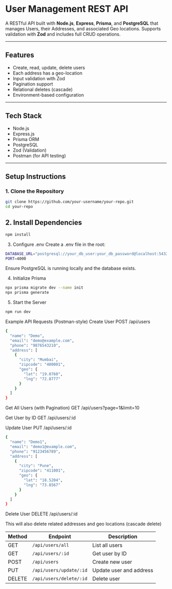 #  User Management REST API

A RESTful API built with **Node.js**, **Express**, **Prisma**, and **PostgreSQL** that manages Users, their Addresses, and associated Geo locations. 
Supports validation with **Zod** and includes full CRUD operations.

---

##  Features

- Create, read, update, delete users
- Each address has a geo-location
- Input validation with Zod
- Pagination support
- Relational deletes (cascade)
- Environment-based configuration

---

##  Tech Stack

- Node.js
- Express.js
- Prisma ORM
- PostgreSQL
- Zod (Validation)
- Postman (for API testing)

---

##  Setup Instructions

### 1. Clone the Repository

```bash
git clone https://github.com/your-username/your-repo.git
cd your-repo
```
## 2. Install Dependencies
```bash
npm install
```
3. Configure .env
Create a .env file in the root:
```bash
DATABASE_URL="postgresql://your_db_user:your_db_password@localhost:5432/your_db_name?schema=public"
PORT=4000
```
 Ensure PostgreSQL is running locally and the database exists.
 
 4. Initialize Prisma
 ```bash
npx prisma migrate dev --name init
npx prisma generate
```
5.  Start the Server
   ```bash
npm run dev
```
Example API Requests (Postman-style)
Create User
POST /api/users
```bash
{
  "name": "Demo",
  "email": "demo@example.com",
  "phone": "9876543210",
  "address": [
    {
      "city": "Mumbai",
      "zipcode": "400001",
      "geo": {
        "lat": "19.0760",
        "lng": "72.8777"
      }
    }
  ]
}
```
Get All Users (with Pagination)
GET /api/users?page=1&limit=10

 Get User by ID
GET /api/users/:id

Update User
PUT /api/users/:id
```bash
{
  "name": "Demo1",
  "email": "demo1@example.com",
  "phone": "9123456789",
  "address": [
    {
      "city": "Pune",
      "zipcode": "411001",
      "geo": {
        "lat": "18.5204",
        "lng": "73.8567"
      }
    }
  ]
}
```

Delete User
DELETE /api/users/:id

This will also delete related addresses and geo locations (cascade delete)


| Method | Endpoint                | Description             |
| ------ | ----------------------- | ----------------------- |
| GET    | `/api/users/all`        | List all users          |
| GET    | `/api/users/:id`        | Get user by ID          |
| POST   | `/api/users`            | Create new user         |
| PUT    | `/api/users/update/:id` | Update user and address |
| DELETE | `/api/users/delete/:id` | Delete user             |


